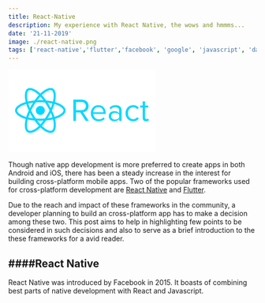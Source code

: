 ```yaml
---
title: React-Native
description: My experience with React Native, the wows and hmmms...
date: '21-11-2019'
image: ./react-native.png
tags: ['react-native','flutter','facebook', 'google', 'javascript', 'dart']
---
```


![](./react-native.png)

Though native app development is more preferred to create apps in both Android and iOS, there has been a steady increase in the interest for building cross-platform mobile apps. Two of the popular frameworks used for cross-platform development are [React Native](https://facebook.github.io/react-native/) and [Flutter](https://flutter.dev/). 

Due to the reach and impact of these frameworks in the community, a developer planning to build an cross-platform app has to make a decision among these two. This post aims to help in highlighting few points to be considered in such decisions and also to serve as a brief introduction to the these frameworks for a avid reader.

####React Native
---
React Native was introduced by Facebook in 2015. It boasts of combining best parts of native development with React and Javascript.



